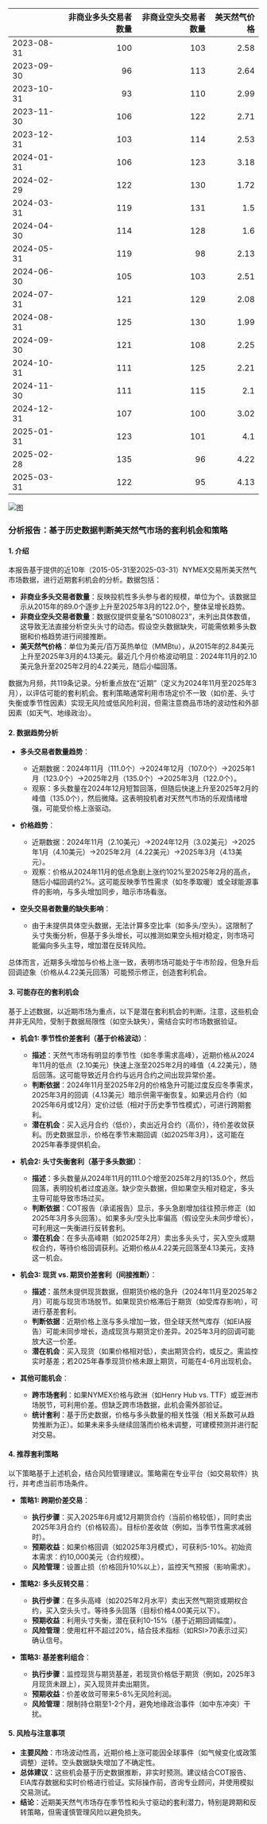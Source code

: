 |            |   非商业多头交易者数量 |   非商业空头交易者数量 |   美天然气价格 |
|:-----------|-----------------------:|-----------------------:|---------------:|
| 2023-08-31 |                    100 |                    103 |           2.58 |
| 2023-09-30 |                     96 |                    113 |           2.64 |
| 2023-10-31 |                     93 |                    110 |           2.99 |
| 2023-11-30 |                    106 |                    122 |           2.71 |
| 2023-12-31 |                    103 |                    114 |           2.53 |
| 2024-01-31 |                    106 |                    123 |           3.18 |
| 2024-02-29 |                    122 |                    130 |           1.72 |
| 2024-03-31 |                    119 |                    131 |           1.5  |
| 2024-04-30 |                    114 |                    128 |           1.6  |
| 2024-05-31 |                    119 |                     98 |           2.13 |
| 2024-06-30 |                    105 |                    103 |           2.51 |
| 2024-07-31 |                    121 |                    129 |           2.08 |
| 2024-08-31 |                    125 |                    130 |           1.99 |
| 2024-09-30 |                    121 |                    108 |           2.25 |
| 2024-10-31 |                    111 |                    125 |           2.21 |
| 2024-11-30 |                    111 |                    115 |           2.1  |
| 2024-12-31 |                    107 |                    100 |           3.02 |
| 2025-01-31 |                    123 |                    101 |           4.1  |
| 2025-02-28 |                    135 |                     96 |           4.22 |
| 2025-03-31 |                    122 |                     95 |           4.13 |

![图](NYMEX_cft.png)

### 分析报告：基于历史数据判断美天然气市场的套利机会和策略

#### 1. 介绍
本报告基于提供的近10年（2015-05-31至2025-03-31）NYMEX交易所美天然气市场数据，进行近期套利机会的分析。数据包括：
- **非商业多头交易者数量**：反映投机性多头参与者的规模，单位为个。该数据显示从2015年的89.0个逐步上升至2025年3月的122.0个，整体呈增长趋势。
- **非商业空头交易者数量**：数据仅提供变量名“S0108023”，未列出具体数值，这导致无法直接分析空头头寸的动态。假设空头数据缺失，可能需依赖多头数据和价格趋势进行间接推断。
- **美天然气价格**：单位为美元/百万英热单位（MMBtu），从2015年的2.84美元上升至2025年3月的4.13美元。最近几个月价格波动明显：2024年11月的2.10美元急升至2025年2月的4.22美元，随后小幅回落。

数据为月频，共119条记录。分析重点放在“近期”（定义为2024年11月至2025年3月），以评估可能的套利机会。套利策略通常利用市场定价不一致（如价差、头寸失衡或季节性因素）实现无风险或低风险利润，但需注意商品市场的波动性和外部因素（如天气、地缘政治）。

#### 2. 数据趋势分析
- **多头交易者数量趋势**：
  - 近期数据：2024年11月（111.0个）→2024年12月（107.0个）→2025年1月（123.0个）→2025年2月（135.0个）→2025年3月（122.0个）。
  - 观察：多头数量在2024年12月短暂回落，但随后快速上升至2025年2月的峰值（135.0个），然后微降。这表明投机者对天然气市场的乐观情绪增强，可能受价格上涨驱动。
  
- **价格趋势**：
  - 近期数据：2024年11月（2.10美元）→2024年12月（3.02美元）→2025年1月（4.10美元）→2025年2月（4.22美元）→2025年3月（4.13美元）。
  - 观察：价格从2024年11月的低点急剧上涨约102%至2025年2月的高点，随后小幅回调约2%。这可能反映季节性需求（如冬季取暖）或全球能源事件的影响，与多头增加同步，暗示市场看涨。

- **空头交易者数量的缺失影响**：
  - 由于未提供具体空头数据，无法计算多空比率（如多头/空头）。这限制了头寸失衡分析，但基于多头增长，可以推测如果空头相对稳定，则市场可能偏向多头主导，增加潜在反转风险。

总体而言，近期多头增加与价格上涨一致，表明市场可能处于牛市阶段，但急升后回调迹象（价格从4.22美元回落）可能预示修正，创造套利机会。

#### 3. 可能存在的套利机会
基于上述数据，以近期市场为重点，以下是潜在套利机会的判断。注意，这些机会并非无风险，受制于数据局限性（如空头缺失），需结合实时市场数据验证。

- **机会1: 季节性价差套利（基于价格波动）**：
  - **描述**：天然气市场有明显的季节性（如冬季需求高峰），近期价格从2024年11月的低点（2.10美元）快速上涨至2025年2月的峰值（4.22美元），随后回落。这可能导致近月合约与远月合约之间出现异常价差。
  - **判断依据**：2024年11月至2025年2月的价格急升可能过度反应冬季需求，2025年3月的回调（4.13美元）暗示供需平衡恢复。如果远月合约（如2025年6月或12月）定价过低（相对于历史季节性模式），可进行跨期套利。
  - **潜在机会**：买入远月合约（低价），卖出近月合约（高价），待价差收敛获利。历史数据显示，价格在季节末期回调（如2025年3月），这可能在2025年春季提供机会。

- **机会2: 头寸失衡套利（基于多头数据）**：
  - **描述**：多头数量从2024年11月的111.0个增至2025年2月的135.0个，然后回落，表明投机者过度追涨。缺少空头数据，但如果空头相对稳定，多头主导可能导致市场过买。
  - **判断依据**：COT报告（承诺报告）显示，多头急剧增加往往预示修正（如2025年3月多头回落）。如果多头/空头比率偏高（假设空头未同步增长），可利用这一失衡进行反转套利。
  - **潜在机会**：在多头高峰期（如2025年2月）卖出多头头寸，买入空头或期权合约，等待价格回调获利。近期价格从4.22美元回落至4.13美元，支持这一机会。

- **机会3: 现货 vs. 期货价差套利（间接推断）**：
  - **描述**：虽然未提供现货数据，但期货价格的急升（2024年11月至2025年2月）可能与现货市场脱节。如果现货价格滞后于期货（如受库存影响），可进行基差套利。
  - **判断依据**：近期价格上涨与多头增加一致，但全球天然气库存（如EIA报告）可能未同步增长，造成现货与期货定价差异。2025年3月的回调可能放大这一价差。
  - **潜在机会**：买入现货（如果价格相对低），卖出期货合约，或反之。需监控实时基差；若2025年春季现货价格未跟上期货，可能在4-6月出现机会。

- **其他可能机会**：
  - **跨市场套利**：如果NYMEX价格与欧洲（如Henry Hub vs. TTF）或亚洲市场脱节，可利用价差。但缺乏跨市场数据，此机会需外部验证。
  - **统计套利**：基于历史数据，价格与多头数量的相关性强（相关系数可从趋势推断为正）。如果未来多头继续回落而价格未调整，可建模预测并进行配对交易。

#### 4. 推荐套利策略
以下策略基于上述机会，结合风险管理建议。策略需在专业平台（如交易软件）执行，并考虑当前市场条件。

- **策略1: 跨期价差交易**：
  - **执行步骤**：买入2025年6月或12月期货合约（当前价格较低），同时卖出2025年3月合约（价格较高）。目标价差收敛（例如，当季节性需求减弱时）。
  - **预期收益**：如果价格回调（如2025年3月模式），可获利5-10%。初始资本需求：约10,000美元（合约规模）。
  - **风险管理**：设置止损（价格回升10%以上），监控天气预报（影响需求）。

- **策略2: 多头反转交易**：
  - **执行步骤**：在多头高峰（如2025年2月水平）卖出天然气期货或期权合约，买入空头头寸。等待多头回落（目标价格4.00美元以下）。
  - **预期收益**：利用头寸失衡，潜在获利10-15%（基于近期回调幅度）。
  - **风险管理**：使用杠杆不超过20%，结合技术指标（如RSI>70表示过买）确认信号。

- **策略3: 基差套利组合**：
  - **执行步骤**：监控现货与期货基差，若现货价格低于期货（例如，2025年3月现货未跟上），买入现货并卖出期货。
  - **预期收益**：价差收敛可带来5-8%无风险利润。
  - **风险管理**：限制持仓期至1-2个月，避免地缘政治事件（如中东冲突）干扰。

#### 5. 风险与注意事项
- **主要风险**：市场波动性高，近期价格上涨可能因全球事件（如气候变化或政策调整）逆转。空头数据缺失增加了不确定性。
- **总体建议**：这些机会基于历史数据推断，非实时预测。建议结合COT报告、EIA库存数据和实时价格进行验证。实际操作前，咨询专业顾问，并使用模拟交易测试。
- **结论**：近期美天然气市场存在季节性和头寸驱动的套利潜力，特别是跨期和反转策略，但需谨慎管理风险以避免损失。